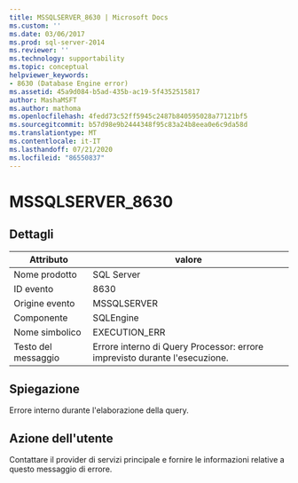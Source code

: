 ```yaml
---
title: MSSQLSERVER_8630 | Microsoft Docs
ms.custom: ''
ms.date: 03/06/2017
ms.prod: sql-server-2014
ms.reviewer: ''
ms.technology: supportability
ms.topic: conceptual
helpviewer_keywords:
- 8630 (Database Engine error)
ms.assetid: 45a9d084-b5ad-435b-ac19-5f4352515817
author: MashaMSFT
ms.author: mathoma
ms.openlocfilehash: 4fedd73c52ff5945c2487b840595028a77121bf5
ms.sourcegitcommit: b57d98e9b2444348f95c83a24b8eea0e6c9da58d
ms.translationtype: MT
ms.contentlocale: it-IT
ms.lasthandoff: 07/21/2020
ms.locfileid: "86550837"
---
```

# <a name="mssqlserver_8630"></a>MSSQLSERVER_8630
    
## <a name="details"></a>Dettagli  
  
|Attributo|valore|  
|-|-|  
|Nome prodotto|SQL Server|  
|ID evento|8630|  
|Origine evento|MSSQLSERVER|  
|Componente|SQLEngine|  
|Nome simbolico|EXECUTION_ERR|  
|Testo del messaggio|Errore interno di Query Processor: errore imprevisto durante l'esecuzione.|  
  
## <a name="explanation"></a>Spiegazione  
 Errore interno durante l'elaborazione della query.  
  
## <a name="user-action"></a>Azione dell'utente  
 Contattare il provider di servizi principale e fornire le informazioni relative a questo messaggio di errore.  
  
  
